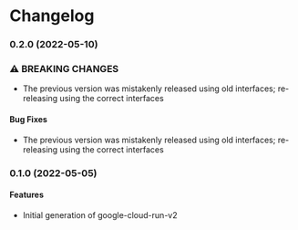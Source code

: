# Changelog

### 0.2.0 (2022-05-10)

### ⚠ BREAKING CHANGES

* The previous version was mistakenly released using old interfaces; re-releasing using the correct interfaces

#### Bug Fixes

* The previous version was mistakenly released using old interfaces; re-releasing using the correct interfaces

### 0.1.0 (2022-05-05)

#### Features

* Initial generation of google-cloud-run-v2
